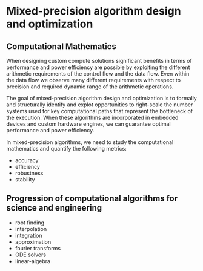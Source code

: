 # Mixed-precision algorithm design and optimization

## Computational Mathematics
When designing custom compute solutions significant benefits in terms of performance and power efficiency are
possible by exploiting the different arithmetic requirements of the control flow and the data flow.
Even within the data flow we observe many different requirements with respect to precision 
and required dynamic range of the arithmetic operations. 

The goal of mixed-precision algorithm design and optimization is to formally and structurally identify and
explot opportunities to right-scale the number systems used for key computational paths that represent the
bottleneck of the execution. When these algorithms are incorporated in embedded devices and custom hardware
engines, we can guarantee optimal performance and power efficiency.

In mixed-precision algorithms, we need to study the computational mathematics and quantify the following
metrics:

- accuracy
- efficiency
- robustness
- stability

## Progression of computational algorithms for science and engineering

- root finding
- interpolation
- integration
- approximation
- fourier transforms
- ODE solvers
- linear-algebra

